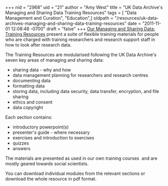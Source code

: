 +++
nid = "2968"
uid = "21"
author = "Amy West"
title = "UK Data Archive's Managing and Sharing Data Training Resources"
tags = [ "Data Management and Curation", "Education",]
oldpath = "/resources/uk-data-archives-managing-and-sharing-data-training-resources"
date = "2011-11-01 12:08:48 -0700"
draft = "false"
+++
[Our Managing and Sharing Data: Training
Resources](http://www.data-archive.ac.uk/create-manage/training-resources)
present a suite of flexible training materials for people who are
charged with training researchers and research support staff in how to
look after research data.

The Training Resources are modularised following the UK Data Archive\'s
seven key areas of managing and sharing data:

-   sharing data - why and how
-   data management planning for researchers and research centres
-   documenting data
-   formatting data
-   storing data, including data security, data transfer, encryption,
    and file sharing
-   ethics and consent
-   data copyright

Each section contains:

-   introductory powerpoint(s)
-   presenter\'s guide - where necessary
-   exercises and introduction to exercises
-   quizzes
-   answers

The materials are presented as used in our own training courses  and are
mostly geared towards social scientists.

You can download individual modules from the relevant sections or
download the whole resource in pdf format.
